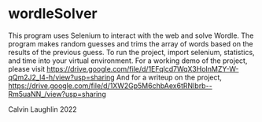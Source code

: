 # wordleSolver
This program uses Selenium to interact with the web and solve Wordle. 
The program makes random guesses and trims the array of words based on the results of the previous guess.
To run the project, import selenium, statistics, and time into your virtual environment.
For a working demo of the project, please visit 
https://drive.google.com/file/d/1EFqlcd7WqX3HoInMZY-W-qQm2J2_l4-h/view?usp=sharing
And for a writeup on the project,
https://drive.google.com/file/d/1XW2Gp5M6chbAex6tRNIbrb--Rm5uaNN_/view?usp=sharing

Calvin Laughlin 2022

